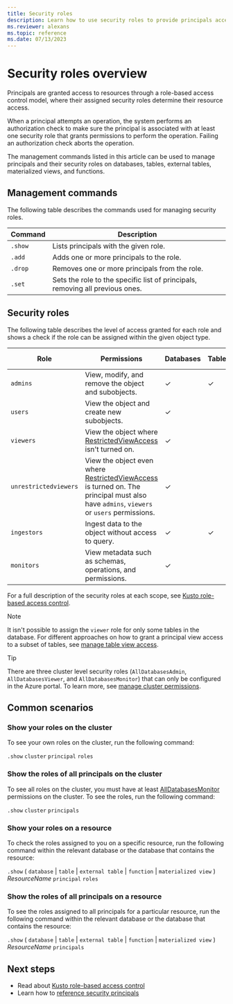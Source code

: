 ```yaml
---
title: Security roles
description: Learn how to use security roles to provide principals access to resources.
ms.reviewer: alexans
ms.topic: reference
ms.date: 07/13/2023
---
```

# Security roles overview

Principals are granted access to resources through a role-based access control model, where their assigned security roles determine their resource access.

When a principal attempts an operation, the system performs an authorization check to make sure the principal is associated with at least one security role that grants permissions to perform the operation. Failing an authorization check aborts the operation.

The management commands listed in this article can be used to manage principals and their security roles on databases, tables, external tables, materialized views, and functions.

## Management commands

The following table describes the commands used for managing security roles.

|Command|Description|
|--|--|
|`.show`|Lists principals with the given role.|
|`.add`|Adds one or more principals to the role.|
|`.drop`|Removes one or more principals from the role.|
|`.set`|Sets the role to the specific list of principals, removing all previous ones.|

## Security roles

The following table describes the level of access granted for each role and shows a check if the role can be assigned within the given object type.

|Role|Permissions|Databases|Tables|External tables|Materialized views|Functions|
|--|--|--|--|--|--|--|
|`admins` | View, modify, and remove the object and subobjects.|&check;|&check;|&check;|&check;|&check;|
|`users` | View the object and create new subobjects.|&check;|||||
|`viewers` | View the object where [RestrictedViewAccess](restrictedviewaccesspolicy.md) isn't turned on.|&check;|||||
|`unrestrictedviewers`| View the object even where [RestrictedViewAccess](restrictedviewaccesspolicy.md) is turned on. The principal must also have `admins`, `viewers` or `users` permissions. |&check;|||||
|`ingestors` | Ingest data to the object without access to query. |&check;|&check;||||
|`monitors` | View metadata such as schemas, operations, and permissions.|&check;|||||

For a full description of the security roles at each scope, see [Kusto role-based access control](access-control/role-based-access-control.md).

> [!NOTE]
> It isn't possible to assign the `viewer` role for only some tables in the database. For different approaches on how to grant a principal view access to a subset of tables, see [manage table view access](manage-table-view-access.md).

> [!TIP]
> There are three cluster level security roles (`AllDatabasesAdmin`, `AllDatabasesViewer`, and `AllDatabasesMonitor`) that can only be configured in the Azure portal. To learn more, see [manage cluster permissions](../../manage-cluster-permissions.md).

## Common scenarios

### Show your roles on the cluster

To see your own roles on the cluster, run the following command:

`.show` `cluster` `principal` `roles`

### Show the roles of all principals on the cluster

To see all roles on the cluster, you must have at least [AllDatabasesMonitor](access-control/role-based-access-control.md) permissions on the cluster. To see the roles, run the following command:

`.show` `cluster` `principals`

### Show your roles on a resource

To check the roles assigned to you on a specific resource, run the following command within the relevant database or the database that contains the resource:

`.show` ( `database` | `table` | `external table` | `function` | `materialized view` ) *ResourceName* `principal` `roles`

### Show the roles of all principals on a resource

To see the roles assigned to all principals for a particular resource, run the following command within the relevant database or the database that contains the resource:

`.show` ( `database` | `table` | `external table` | `function` | `materialized view` ) *ResourceName* `principals`

## Next steps

* Read about [Kusto role-based access control](access-control/role-based-access-control.md)
* Learn how to [reference security principals](access-control/referencing-security-principals.md)

